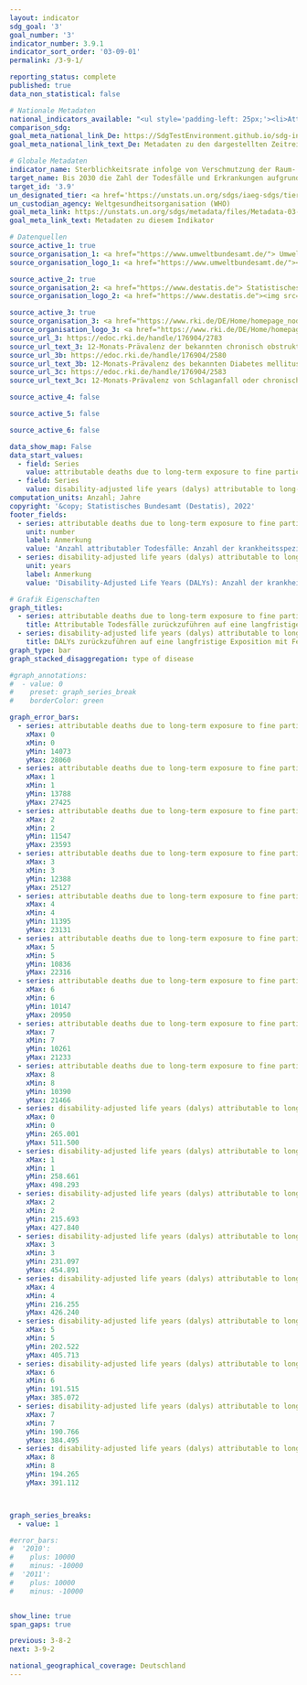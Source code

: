 ```yaml
---
layout: indicator    
sdg_goal: '3'    
goal_number: '3'    
indicator_number: 3.9.1    
indicator_sort_order: '03-09-01'    
permalink: /3-9-1/    

reporting_status: complete    
published: true    
data_non_statistical: false    

# Nationale Metadaten    
national_indicators_available: "<ul style='padding-left: 25px;'><li>Attributable Todesfälle zurückzuführen auf eine langfristige Exposition mit Feinstaub (PM₂,₅) in der Bevölkerung ab 25 Jahren</li> <li> Disability-adjusted life years (DALYs) die auf die Langzeitbelastung durch Feinstaub (PM₂,₅) bei Personen ab 25 Jahren zurückzuführen sind</li></ul>"    
comparison_sdg:     
goal_meta_national_link_De: https://SdgTestEnvironment.github.io/sdg-indicators/public/MetaDe/3.9.1.pdf
goal_meta_national_link_text_De: Metadaten zu den dargestellten Zeitreihen    

# Globale Metadaten    
indicator_name: Sterblichkeitsrate infolge von Verschmutzung der Raum- bzw. Außenluft    
target_name: Bis 2030 die Zahl der Todesfälle und Erkrankungen aufgrund gefährlicher Chemikalien und der Verschmutzung und Verunreinigung von Luft, Wasser und Boden erheblich verringern    
target_id: '3.9'    
un_designated_tier: <a href='https://unstats.un.org/sdgs/iaeg-sdgs/tier-classification/' title='Klicken Sie hier um weitere Informationen zur UN-Tier-Klassifikation zu erhalten.'  target='_blank'>Tier I</a>    
un_custodian_agency: Weltgesundheitsorganisation (WHO)    
goal_meta_link: https://unstats.un.org/sdgs/metadata/files/Metadata-03-09-01.pdf    
goal_meta_link_text: Metadaten zu diesem Indikator        

# Datenquellen
source_active_1: true
source_organisation_1: <a href="https://www.umweltbundesamt.de/"> Umweltbundesamt (UBA) </a>
source_organisation_logo_1: <a href="https://www.umweltbundesamt.de/"><img src="https://g205sdgs.github.io/sdg-indicators/public/OrgImgDe/uba.png" alt="Logo uba" style="height:60px; width:148px"/></a>

source_active_2: true
source_organisation_2: <a href="https://www.destatis.de"> Statistisches Bundesamt (Destatis) </a>
source_organisation_logo_2: <a href="https://www.destatis.de"><img src="https://g205sdgs.github.io/sdg-indicators/public/OrgImgDe/destatis.png" alt="Logo destatis" style="height:60px; width:148px"/></a>

source_active_3: true
source_organisation_3: <a href="https://www.rki.de/DE/Home/homepage_node.html"> Robert Koch-Institut (RKI) </a>
source_organisation_logo_3: <a href="https://www.rki.de/DE/Home/homepage_node.html"><img src="https://g205sdgs.github.io/sdg-indicators/public/OrgImgDe/rki.png" alt="Logo rki" style="height:60px; width:148px"/></a>
source_url_3: https://edoc.rki.de/handle/176904/2783
source_url_text_3: 12-Monats-Prävalenz der bekannten chronisch obstruktiven Lungenerkrankung (COPD) in Deutschland
source_url_3b: https://edoc.rki.de/handle/176904/2580
source_url_text_3b: 12-Monats-Prävalenz des bekannten Diabetes mellitus in Deutschland
source_url_3c: https://edoc.rki.de/handle/176904/2583
source_url_text_3c: 12-Monats-Prävalenz von Schlaganfall oder chronischen Beschwerden infolge eines Schlaganfalls in Deutschland

source_active_4: false

source_active_5: false

source_active_6: false

data_show_map: False    
data_start_values:
  - field: Series
    value: attributable deaths due to long-term exposure to fine particulate matter (pm2.5) among persons aged 25 years and older
  - field: Series
    value: disability-adjusted life years (dalys) attributable to long-term exposure to particulate matter (pm2.5)among persons aged 25 years and older    
computation_units: Anzahl; Jahre    
copyright: '&copy; Statistisches Bundesamt (Destatis), 2022'    
footer_fields:
  - series: attributable deaths due to long-term exposure to fine particulate matter (pm2.5) among persons aged 25 years and older
    unit: number
    label: Anmerkung
    value: 'Anzahl attributabler Todesfälle: Anzahl der krankheitsspezifischen Todesfälle zurückzuführen auf eine langfristige Feinstaubbelastung.'
  - series: disability-adjusted life years (dalys) attributable to long-term exposure to particulate matter (pm2.5)among persons aged 25 years and older
    unit: years
    label: Anmerkung
    value: 'Disability-Adjusted Life Years (DALYs): Anzahl der krankheitsspezifisch durch Mortalität und Morbidität verlorenen Lebensjahre zurückzuführen auf eine langfristige Feinstaubbelastung (PM₂,₅).'    

# Grafik Eigenschaften    
graph_titles:
  - series: attributable deaths due to long-term exposure to fine particulate matter (pm2.5) among persons aged 25 years and older
    title: Attributable Todesfälle zurückzuführen auf eine langfristige Exposition mit Feinstaub (PM₂,₅) in der Bevölkerung ab 25 Jahren
  - series: disability-adjusted life years (dalys) attributable to long-term exposure to particulate matter (pm2.5)among persons aged 25 years and older
    title: DALYs zurückzuführen auf eine langfristige Exposition mit Feinstaub (PM₂,₅) in der Bevölkerung ab 25 Jahren    
graph_type: bar
graph_stacked_disaggregation: type of disease   

#graph_annotations:
#  - value: 0
#    preset: graph_series_break
#    borderColor: green

graph_error_bars:
  - series: attributable deaths due to long-term exposure to fine particulate matter (pm2.5) among persons aged 25 years and older
    xMax: 0
    xMin: 0
    yMin: 14073
    yMax: 28060
  - series: attributable deaths due to long-term exposure to fine particulate matter (pm2.5) among persons aged 25 years and older
    xMax: 1
    xMin: 1
    yMin: 13788
    yMax: 27425
  - series: attributable deaths due to long-term exposure to fine particulate matter (pm2.5) among persons aged 25 years and older
    xMax: 2
    xMin: 2
    yMin: 11547
    yMax: 23593
  - series: attributable deaths due to long-term exposure to fine particulate matter (pm2.5) among persons aged 25 years and older
    xMax: 3
    xMin: 3
    yMin: 12388
    yMax: 25127
  - series: attributable deaths due to long-term exposure to fine particulate matter (pm2.5) among persons aged 25 years and older
    xMax: 4
    xMin: 4
    yMin: 11395
    yMax: 23131
  - series: attributable deaths due to long-term exposure to fine particulate matter (pm2.5) among persons aged 25 years and older
    xMax: 5
    xMin: 5
    yMin: 10836
    yMax: 22316
  - series: attributable deaths due to long-term exposure to fine particulate matter (pm2.5) among persons aged 25 years and older
    xMax: 6
    xMin: 6
    yMin: 10147
    yMax: 20950
  - series: attributable deaths due to long-term exposure to fine particulate matter (pm2.5) among persons aged 25 years and older
    xMax: 7
    xMin: 7
    yMin: 10261
    yMax: 21233
  - series: attributable deaths due to long-term exposure to fine particulate matter (pm2.5) among persons aged 25 years and older
    xMax: 8
    xMin: 8
    yMin: 10390
    yMax: 21466
  - series: disability-adjusted life years (dalys) attributable to long-term exposure to particulate matter (pm2.5)among persons aged 25 years and older
    xMax: 0
    xMin: 0
    yMin: 265.001
    yMax: 511.500
  - series: disability-adjusted life years (dalys) attributable to long-term exposure to particulate matter (pm2.5)among persons aged 25 years and older
    xMax: 1
    xMin: 1
    yMin: 258.661
    yMax: 498.293
  - series: disability-adjusted life years (dalys) attributable to long-term exposure to particulate matter (pm2.5)among persons aged 25 years and older
    xMax: 2
    xMin: 2
    yMin: 215.693
    yMax: 427.840
  - series: disability-adjusted life years (dalys) attributable to long-term exposure to particulate matter (pm2.5)among persons aged 25 years and older
    xMax: 3
    xMin: 3
    yMin: 231.097
    yMax: 454.891
  - series: disability-adjusted life years (dalys) attributable to long-term exposure to particulate matter (pm2.5)among persons aged 25 years and older
    xMax: 4
    xMin: 4
    yMin: 216.255
    yMax: 426.240
  - series: disability-adjusted life years (dalys) attributable to long-term exposure to particulate matter (pm2.5)among persons aged 25 years and older
    xMax: 5
    xMin: 5
    yMin: 202.522
    yMax: 405.713
  - series: disability-adjusted life years (dalys) attributable to long-term exposure to particulate matter (pm2.5)among persons aged 25 years and older
    xMax: 6
    xMin: 6
    yMin: 191.515
    yMax: 385.072
  - series: disability-adjusted life years (dalys) attributable to long-term exposure to particulate matter (pm2.5)among persons aged 25 years and older
    xMax: 7
    xMin: 7
    yMin: 190.766
    yMax: 384.495
  - series: disability-adjusted life years (dalys) attributable to long-term exposure to particulate matter (pm2.5)among persons aged 25 years and older
    xMax: 8
    xMin: 8
    yMin: 194.265
    yMax: 391.112



graph_series_breaks:
  - value: 1

#error_bars:
#  '2010':
#    plus: 10000
#    minus: -10000
#  '2011':
#    plus: 10000
#    minus: -10000


show_line: true
span_gaps: true    

previous: 3-8-2    
next: 3-9-2    

national_geographical_coverage: Deutschland    
---
```


<span></span>
